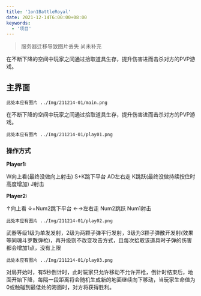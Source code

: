 ```yaml
---
title: '1on1BattleRoyal'
date: 2021-12-14T6:00:00+08:00
keywords:
  - '项目'
---
```


> 服务器迁移导致图片丢失 尚未补充

在不断下降的空间中玩家之间通过拾取道具生存，提升伤害进而击杀对方的PVP游戏。

<!--more-->

## 主界面

`
此处本应有图片
../Img/211214-01/main.png
`

在不断下降的空间中玩家之间通过拾取道具生存，提升伤害进而击杀对方的PVP游戏。

`
此处本应有图片
../Img/211214-01/play01.png
`

### 操作方式

**Player1:**

W向上看(最终没做向上射击) S+K跳下平台 AD左右走 K跳跃(最终没做持续按住时高度增加) J射击

**Player2:**

↑向上看 ↓+Num2跳下平台 ←→左右走 Num2跳跃 Num1射击

`
此处本应有图片
../Img/211214-01/play02.png
`

武器等级1级为单发发射，2级为两颗子弹平行发射，3级为3颗子弹散开发射(效果等同魂斗罗散弹枪)，再升级则不改变攻击方式，且每次拾取该道具时子弹的伤害都会增加1点，没有上限

`
此处本应有图片
../Img/211214-01/play03.png
`
<!-- <img class='lazy' data-src='../Img/211214-01/play03.png'> -->

对局开始时，有5秒倒计时，此时玩家只允许移动不允许开枪，倒计时结束后，地面开始下降，每隔一段距离将会随机生成新的地面继续向下移动，当玩家生命值为0或触碰到最低处的海面时，对方将获得胜利。
